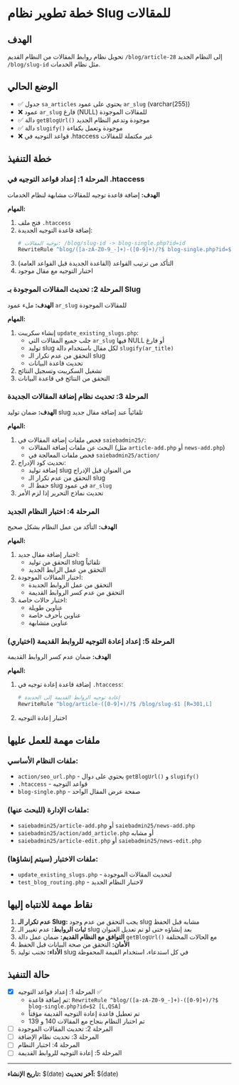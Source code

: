 # خطة تطوير نظام Slug للمقالات

## الهدف
تحويل نظام روابط المقالات من النظام القديم `/blog/article-28` إلى النظام الجديد `/blog/slug-id` مثل نظام الخدمات.

## الوضع الحالي
- ✅ جدول `sa_articles` يحتوي على عمود `ar_slug` (varchar(255))
- ❌ عمود `ar_slug` فارغ (NULL) للمقالات الموجودة
- ✅ دالة `getBlogUrl()` موجودة وتدعم النظام الجديد
- ✅ دالة `slugify()` موجودة وتعمل بكفاءة
- ❌ قواعد التوجيه في .htaccess غير مكتملة للمقالات

## خطة التنفيذ

### المرحلة 1: إعداد قواعد التوجيه في .htaccess
**الهدف:** إضافة قاعدة توجيه للمقالات مشابهة لنظام الخدمات

**المهام:**
1. فتح ملف `.htaccess`
2. إضافة قاعدة التوجيه الجديدة:
   ```apache
   # توجيه المقالات: /blog/slug-id -> blog-single.php?id=id
   RewriteRule ^blog/([a-zA-Z0-9_-]+)-([0-9]+)/?$ blog-single.php?id=$2 [L,QSA]
   ```
3. التأكد من ترتيب القواعد (القاعدة الجديدة قبل القواعد العامة)
4. اختبار التوجيه مع مقال موجود

### المرحلة 2: تحديث المقالات الموجودة بـ Slug
**الهدف:** ملء عمود `ar_slug` للمقالات الموجودة

**المهام:**
1. إنشاء سكريبت `update_existing_slugs.php`:
   - جلب جميع المقالات التي `ar_slug` فيها NULL أو فارغ
   - توليد slug لكل مقال باستخدام دالة `slugify(ar_title)`
   - التحقق من عدم تكرار الـ slug
   - تحديث قاعدة البيانات
2. تشغيل السكريبت وتسجيل النتائج
3. التحقق من النتائج في قاعدة البيانات

### المرحلة 3: تحديث نظام إضافة المقالات الجديدة
**الهدف:** ضمان توليد slug تلقائياً عند إضافة مقال جديد

**المهام:**
1. فحص ملفات إضافة المقالات في `saiebadmin25/`:
   - البحث عن ملفات إضافة المقالات (مثل `article-add.php` أو `news-add.php`)
   - فحص ملفات المعالجة في `saiebadmin25/action/`
2. تحديث كود الإدراج:
   - إضافة توليد slug من العنوان قبل الإدراج
   - التحقق من عدم تكرار الـ slug
   - حفظ الـ slug في عمود `ar_slug`
3. تحديث نماذج التحرير إذا لزم الأمر

### المرحلة 4: اختبار النظام الجديد
**الهدف:** التأكد من عمل النظام بشكل صحيح

**المهام:**
1. اختبار إضافة مقال جديد:
   - التحقق من توليد slug تلقائياً
   - التحقق من عمل الرابط الجديد
2. اختبار المقالات الموجودة:
   - التحقق من عمل الروابط الجديدة
   - التحقق من عدم كسر الروابط القديمة
3. اختبار حالات خاصة:
   - عناوين طويلة
   - عناوين بأحرف خاصة
   - عناوين متشابهة

### المرحلة 5: إعداد إعادة التوجيه للروابط القديمة (اختياري)
**الهدف:** ضمان عدم كسر الروابط القديمة

**المهام:**
1. إضافة قاعدة إعادة توجيه في `.htaccess`:
   ```apache
   # إعادة توجيه الروابط القديمة إلى الجديدة
   RewriteRule ^blog/article-([0-9]+)/?$ /blog/slug-$1 [R=301,L]
   ```
2. اختبار إعادة التوجيه

## ملفات مهمة للعمل عليها

### ملفات النظام الأساسي:
- `action/seo_url.php` - يحتوي على دوال `getBlogUrl()` و `slugify()`
- `.htaccess` - قواعد التوجيه
- `blog-single.php` - صفحة عرض المقال الواحد

### ملفات الإدارة (للبحث عنها):
- `saiebadmin25/article-add.php` أو `saiebadmin25/news-add.php`
- `saiebadmin25/action/add_article.php` أو مشابه
- `saiebadmin25/article-edit.php` أو `saiebadmin25/news-edit.php`

### ملفات الاختبار (سيتم إنشاؤها):
- `update_existing_slugs.php` - لتحديث المقالات الموجودة
- `test_blog_routing.php` - لاختبار النظام الجديد

## نقاط مهمة للانتباه إليها

1. **عدم تكرار الـ Slug:** يجب التحقق من عدم وجود slug مشابه قبل الحفظ
2. **ثبات الروابط:** عدم تغيير الـ slug بعد إنشاؤه حتى لو تم تعديل العنوان
3. **التوافق مع النظام القديم:** ضمان عمل دالة `getBlogUrl()` مع الحالات المختلفة
4. **الأمان:** التحقق من صحة البيانات قبل الحفظ
5. **الأداء:** تجنب توليد slug في كل استدعاء، استخدام القيمة المحفوظة

## حالة التنفيذ
- [x] المرحلة 1: إعداد قواعد التوجيه ✅
  - تم إضافة قاعدة: `RewriteRule ^blog/([a-zA-Z0-9_-]+)-([0-9]+)/?$ blog-single.php?id=$2 [L,QSA]`
  - تم تعطيل قاعدة إعادة التوجيه القديمة مؤقتاً
  - تم اختبار النظام بنجاح مع المقالات 140 و 139
- [ ] المرحلة 2: تحديث المقالات الموجودة
- [ ] المرحلة 3: تحديث نظام الإضافة
- [ ] المرحلة 4: اختبار النظام
- [ ] المرحلة 5: إعادة التوجيه للروابط القديمة

---
**تاريخ الإنشاء:** $(date)
**آخر تحديث:** $(date)